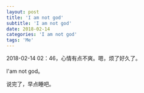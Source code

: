 ```yaml
---
layout: post
title: 'I am not god'
subtitle: 'I am not god'
date: 2018-02-14
categories: 'I am not god'
tags: 'Me'
---
```


2018-02-14 02：46，心情有点不爽。嗯，烦了好久了。

I'am not god。

说完了，早点睡吧。
